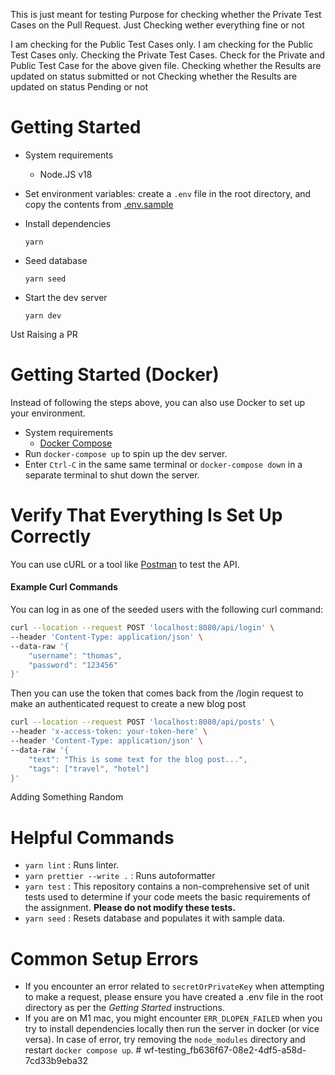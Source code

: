 This is just meant for testing Purpose for checking whether the Private Test Cases on the Pull Request.
Just Checking wether everything fine or not

I am checking for the Public Test Cases only.
I am checking for the Public Test Cases only.
Checking the Private Test Cases.
Check for the Private and Public Test Case for the above given file.
Checking whether the Results are updated on status submitted or not
Checking whether the Results are updated on status Pending or not

# Getting Started

- System requirements

  - Node.JS v18

- Set environment variables: create a `.env` file in the root directory, and copy the contents from [.env.sample](.env.sample)
- Install dependencies
  ```
  yarn
  ```
- Seed database
  ```
  yarn seed
  ```
- Start the dev server
  ```
  yarn dev
  ```

Ust Raising a PR

# Getting Started (Docker)

Instead of following the steps above, you can also use Docker to set up your environment.

- System requirements
  - [Docker Compose](https://docs.docker.com/compose/install/)
- Run `docker-compose up` to spin up the dev server.
- Enter `Ctrl-C` in the same same terminal or `docker-compose down` in a separate terminal to shut down the server.

# Verify That Everything Is Set Up Correctly

You can use cURL or a tool like [Postman](https://www.postman.com/) to test the API.

#### Example Curl Commands

You can log in as one of the seeded users with the following curl command:

```bash
curl --location --request POST 'localhost:8080/api/login' \
--header 'Content-Type: application/json' \
--data-raw '{
    "username": "thomas",
    "password": "123456"
}'
```

Then you can use the token that comes back from the /login request to make an authenticated request to create a new blog post

```bash
curl --location --request POST 'localhost:8080/api/posts' \
--header 'x-access-token: your-token-here' \
--header 'Content-Type: application/json' \
--data-raw '{
    "text": "This is some text for the blog post...",
    "tags": ["travel", "hotel"]
}'
```

Adding Something Random

# Helpful Commands

- `yarn lint` : Runs linter.
- `yarn prettier --write .` : Runs autoformatter
- `yarn test` : This repository contains a non-comprehensive set of unit tests used to determine if your code meets the basic requirements of the assignment. **Please do not modify these tests.**
- `yarn seed` : Resets database and populates it with sample data.

# Common Setup Errors

- If you encounter an error related to `secretOrPrivateKey` when attempting to make a request, please ensure you have created a .env file in the root directory as per the _Getting Started_ instructions.
- If you are on M1 mac, you might encounter `ERR_DLOPEN_FAILED` when you try to install dependencies locally then run the server in docker (or vice versa). In case of error, try removing the `node_modules` directory and restart `docker compose up`.
  #   w f - t e s t i n g _ f b 6 3 6 f 6 7 - 0 8 e 2 - 4 d f 5 - a 5 8 d - 7 c d 3 3 b 9 e b a 3 2 
   
   
